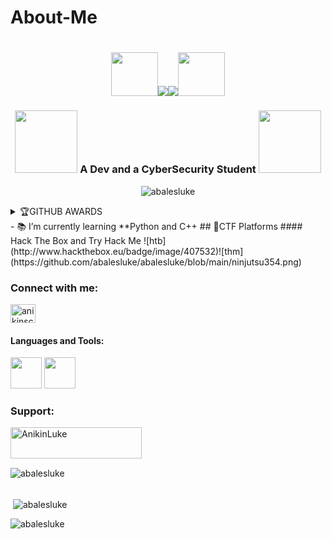 # About-Me
### <h1 align="center" style="color:lime"><img src="https://github.com/abalesluke/abalesluke/blob/main/logo/virus.gif" height="70px" width="75px"><img src="https://github.com/abalesluke/abalesluke/blob/main/greeting%20it%20is%20i.gif"><img src="https://github.com/abalesluke/abalesluke/blob/main/Anikin%20Luke.gif"><img src="https://github.com/abalesluke/abalesluke/blob/main/logo/virus.gif" height="70px" width="75px">
</h1>
<h3 align="center"><img src="https://github.com/abalesluke/abalesluke/blob/main/logo/rainbows%20cubes.gif" height="100px" width="100px"> A Dev and a CyberSecurity Student <img src="https://github.com/abalesluke/abalesluke/blob/main/logo/rainbows%20cubes.gif" height="100px" width="100px"></h3>

<p align="center"> <img src="https://komarev.com/ghpvc/?username=abalesluke&label=Profile%20views&color=0e75b6&style=flat" alt="abalesluke" /> </p>

<details>
  <summary>
     🏆GITHUB AWARDS
  </summary>
    <p align="left"> <a href="https://github.com/ryo-ma/github-profile-trophy"><img src="https://github-profile-trophy.vercel.app/?username=abalesluke" alt="abalesluke" /></a> </p>
</details>
- 📚 I’m currently learning **Python and C++
## 🏁CTF Platforms
#### Hack The Box and Try Hack Me
![htb](http://www.hackthebox.eu/badge/image/407532)![thm](https://github.com/abalesluke/abalesluke/blob/main/ninjutsu354.png)

<h3 align="left">Connect with me:</h3>
<p align="left">
<a href="https://fb.com/anikinscorpion" target="blank"><img align="center" src="https://cdn.jsdelivr.net/npm/simple-icons@3.0.1/icons/facebook.svg" alt="anikinscorpion" height="30" width="40" /></a>
</p>

#### Languages and Tools:

<img src="https://github.com/abalesluke/abalesluke/blob/main/logo/python.png" height="50" width="50"> <img src="https://github.com/abalesluke/abalesluke/blob/main/logo/c%2B%2B.png" height="50" width="50">

<h3 align="left">Support:</h3>
<p><a href="https://www.buymeacoffee.com/AnikinLuke"> <img align="left" src="https://cdn.buymeacoffee.com/buttons/v2/default-yellow.png" height="50" width="210" alt="AnikinLuke" /></a></p><br><br>
<br>
<p><img align="left" src="https://github-readme-stats.vercel.app/api/top-langs?username=abalesluke&show_icons=true&locale=en&layout=compact" alt="abalesluke" /></p>
<br>
<br>

<p>&nbsp;<img align="center" src="https://github-readme-stats.vercel.app/api?username=abalesluke&show_icons=true&locale=en" alt="abalesluke" /></p>

<p><img align="center" src="https://github-readme-streak-stats.herokuapp.com/?user=abalesluke&" alt="abalesluke" /></p>
